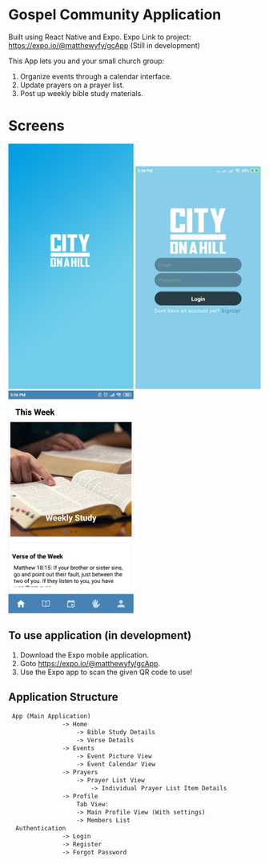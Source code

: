 # Gospel Community Application 

Built using React Native and Expo.
Expo Link to project: https://expo.io/@matthewyfy/gcApp
(Still in development)

This App lets you and your small church group:
1. Organize events through a calendar interface.
2. Update prayers on a prayer list.
3. Post up weekly bible study materials.

# Screens
<p float="left">
   <img src="assets/splashimage.jpg" width="250px" />
  <img src="images/frontLoginScreen.jpg" width="250px" /> 
  <img src="images/homeScreen.png" width="250px" />
</p>

## To use application (in development)
1. Download the Expo mobile application.
2. Goto https://expo.io/@matthewyfy/gcApp.
3. Use the Expo app to scan the given QR code to use! 

## Application Structure
```
 App (Main Application)
               -> Home
                   -> Bible Study Details 
                   -> Verse Details
               -> Events
                   -> Event Picture View
                   -> Event Calendar View
               -> Prayers
                   -> Prayer List View
                       -> Individual Prayer List Item Details
               -> Profile
                   Tab View:
                   -> Main Profile View (With settings)
                   -> Members List
  Authentication 
               -> Login
               -> Register
               -> Forgot Password
```

